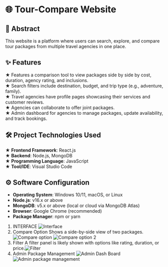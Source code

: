 # 🌐 Tour-Compare Website

## 📄 Abstract  
This website is a platform where users can search, explore, and compare tour packages from multiple travel agencies in one place.

## ✨ Features  
★ Features a comparison tool to view packages side by side by cost, duration, agency rating, and inclusions.  
★ Search filters include destination, budget, and trip type (e.g., adventure, family).  
★ Travel agencies have profile pages showcasing their services and customer reviews.  
★ Agencies can collaborate to offer joint packages.  
★ Admin dashboard for agencies to manage packages, update availability, and track bookings.

## 🛠️ Project Technologies Used  
★ **Frontend Framework**: React.js  
★ **Backend**: Node.js, MongoDB  
★ **Programming Language**: JavaScript  
★ **Tool/IDE**: Visual Studio Code  

## ⚙️ Software Configuration  
- **Operating System**: Windows 10/11, macOS, or Linux  
- **Node.js**: v16.x or above  
- **MongoDB**: v5.x or above (local or cloud via MongoDB Atlas)  
- **Browser**: Google Chrome (recommended)  
- **Package Manager**: npm or yarn 

1. INTERFACE ![Interface](https://github.com/user-attachments/assets/7f5a5ea9-5203-4bd5-aaa8-416fe1cbde2b)
2. Compare Option
   Shows a side-by-side view of two packages.![Compare option](https://github.com/user-attachments/assets/a9931b1c-4689-4d35-bc72-64691724e4ca)
![Compare option 2](https://github.com/user-attachments/assets/82f5a72b-a191-4170-b35c-59c64a458e2f)
3. Filter
   A filter panel is likely shown with options like rating, duration, or price.![Filter ](https://github.com/user-attachments/assets/886b801e-e805-43bb-9161-c71aaf7f658f)
4.  Admin Package Management
![Admin Dash Board](https://github.com/user-attachments/assets/3035a01a-5112-4c31-8579-633943bf26e5)
![Admin package management](https://github.com/user-attachments/assets/cb73962b-a30a-47c5-86c5-2a0e4566a0b2)


